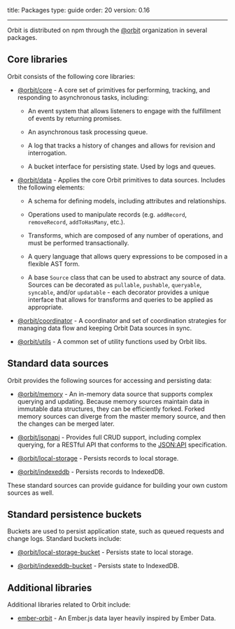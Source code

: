 title: Packages
type: guide
order: 20
version: 0.16

---

Orbit is distributed on npm through the
[@orbit](https://www.npmjs.com/org/orbit) organization in several packages.

## Core libraries

Orbit consists of the following core libraries:

- [@orbit/core](https://www.npmjs.com/package/@orbit/core) - A core
  set of primitives for performing, tracking, and responding to asynchronous
  tasks, including:

  - An event system that allows listeners to engage with the fulfillment of
    events by returning promises.

  - An asynchronous task processing queue.

  - A log that tracks a history of changes and allows for revision and
    interrogation.

  - A bucket interface for persisting state. Used by logs and queues.

- [@orbit/data](https://www.npmjs.com/package/@orbit/data) - Applies
  the core Orbit primitives to data sources. Includes the following elements:

  - A schema for defining models, including attributes and relationships.

  - Operations used to manipulate records (e.g. `addRecord`, `removeRecord`,
    `addToHasMany`, etc.).

  - Transforms, which are composed of any number of operations, and must be
    performed transactionally.

  - A query language that allows query expressions to be composed in a flexible
    AST form.

  - A base `Source` class that can be used to abstract any source of data.
    Sources can be decorated as `pullable`, `pushable`, `queryable`, `syncable`,
    and/or `updatable` - each decorator provides a unique interface that allows
    for transforms and queries to be applied as appropriate.

- [@orbit/coordinator](https://www.npmjs.com/package/@orbit/coordinator) -
  A coordinator and set of coordination strategies for managing data flow and
  keeping Orbit Data sources in sync.

- [@orbit/utils](https://www.npmjs.com/package/@orbit/utils) - A
  common set of utility functions used by Orbit libs.

## Standard data sources

Orbit provides the following sources for accessing and persisting data:

- [@orbit/memory](https://www.npmjs.com/package/@orbit/memory) - An
  in-memory data source that supports complex querying and updating. Because
  memory sources maintain data in immutable data structures, they can be efficiently
  forked. Forked memory sources can diverge from the master memory source, and then the changes
  can be merged later.

- [@orbit/jsonapi](https://www.npmjs.com/package/@orbit/jsonapi) -
  Provides full CRUD support, including complex querying, for a RESTful API that
  conforms to the [JSON:API](http://jsonapi.org/) specification.

- [@orbit/local-storage](https://www.npmjs.com/package/@orbit/local-storage) -
  Persists records to local storage.

- [@orbit/indexeddb](https://www.npmjs.com/package/@orbit/indexeddb) -
  Persists records to IndexedDB.

These standard sources can provide guidance for building your own custom sources
as well.

## Standard persistence buckets

Buckets are used to persist application state, such as queued requests and
change logs. Standard buckets include:

- [@orbit/local-storage-bucket](https://www.npmjs.com/package/@orbit/local-storage-bucket) -
  Persists state to local storage.

- [@orbit/indexeddb-bucket](https://www.npmjs.com/package/@orbit/indexeddb-bucket) -
  Persists state to IndexedDB.

## Additional libraries

Additional libraries related to Orbit include:

- [ember-orbit](https://www.npmjs.com/package/ember-orbit) - An Ember.js data
  layer heavily inspired by Ember Data.
